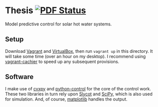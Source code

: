 # Thesis [![PDF Status](https://www.sharelatex.com/github/repos/eightyeight/thesis/builds/latest/badge.svg)](https://www.sharelatex.com/github/repos/eightyeight/thesis/builds/latest/output.pdf)

Model predictive control for solar hot water systems.

## Setup

Download [Vagrant][] and [VirtualBox][], then run `vagrant up` in this directory.
It will take some time (over an hour on my desktop).
I recommend using [vagrant-cachier][] to speed up any subsequent provisions.

[Vagrant]: http://vagrantup.com
[VirtualBox]: https://www.virtualbox.org/
[vagrant-cachier]: https://github.com/fgrehm/vagrant-cachier

## Software

I make use of [cvxpy][] and [python-control][] for the core of the control work.
These two libraries in turn rely upon [Slycot][] and [SciPy][], which is also used for simulation.
And, of course, [matplotlib][] handles the output.

[cvxpy]: https://github.com/cvxgrp/cvxpy
[python-control]: http://www.cds.caltech.edu/~murray/wiki/Control_Systems_Library_for_Python
[Slycot]: https://github.com/avventi/Slycot
[SciPy]: http://www.scipy.org/
[matplotlib]: http://matplotlib.org/
